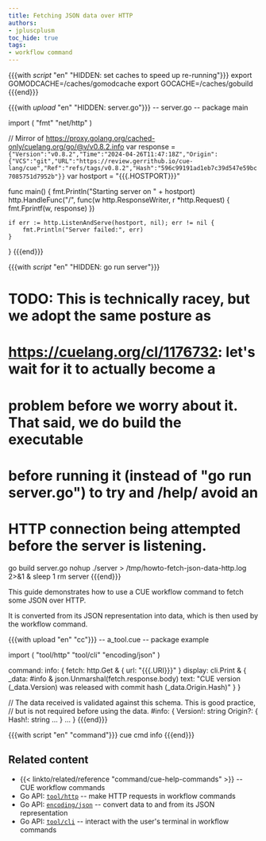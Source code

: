 ```yaml
---
title: Fetching JSON data over HTTP
authors:
- jpluscplusm
toc_hide: true
tags:
- workflow command
---
```


{{{with _script_ "en" "HIDDEN: set caches to speed up re-running"}}}
export GOMODCACHE=/caches/gomodcache
export GOCACHE=/caches/gobuild
{{{end}}}

{{{with _upload_ "en" "HIDDEN: server.go"}}}
-- server.go --
package main

import (
	"fmt"
	"net/http"
)

// Mirror of https://proxy.golang.org/cached-only/cuelang.org/go/@v/v0.8.2.info
var response = `{"Version":"v0.8.2","Time":"2024-04-26T11:47:18Z","Origin":{"VCS":"git","URL":"https://review.gerrithub.io/cue-lang/cue","Ref":"refs/tags/v0.8.2","Hash":"596c99191ad1eb7c39d547e59bc7085751d7952b"}}`
var hostport = "{{{.HOSTPORT}}}"

func main() {
	fmt.Println("Starting server on " + hostport)
	http.HandleFunc("/", func(w http.ResponseWriter, r *http.Request) {
		fmt.Fprintf(w, response)
	})

	if err := http.ListenAndServe(hostport, nil); err != nil {
		fmt.Println("Server failed:", err)
	}
}
{{{end}}}

{{{with _script_ "en" "HIDDEN: go run server"}}}
# TODO: This is technically racey, but we adopt the same posture as
# https://cuelang.org/cl/1176732: let's wait for it to actually become a
# problem before we worry about it. That said, we do build the executable
# before running it (instead of "go run server.go") to try and /help/ avoid an
# HTTP connection being attempted before the server is listening.
go build server.go
nohup ./server > /tmp/howto-fetch-json-data-http.log 2>&1 &
sleep 1
rm server
{{{end}}}

This guide demonstrates how to use a CUE workflow command to fetch some JSON over HTTP.

It is converted from its JSON representation into data,
which is then used by the workflow command.

<!--more-->

<!-- TODO: consider demonstrating a validation failure when https://github.com/cue-lang/cue/issues/3186 is resolved -->

{{{with upload "en" "cc"}}}
-- a_tool.cue --
package example

import (
	"tool/http"
	"tool/cli"
	"encoding/json"
)

command: info: {
	fetch: http.Get & {
		url: "{{{.URI}}}"
	}
	display: cli.Print & {
		_data: #info & json.Unmarshal(fetch.response.body)
		text:  "CUE version \(_data.Version) was released with commit hash \(_data.Origin.Hash)"
	}
}

// The data received is validated against this schema. This is good practice,
// but is not required before using the data.
#info: {
	Version!: string
	Origin?: {
		Hash!: string
		...
	}
	...
}
{{{end}}}

{{{with script "en" "command"}}}
cue cmd info
{{{end}}}

## Related content

- {{< linkto/related/reference "command/cue-help-commands" >}} -- CUE workflow commands
- Go API:
  [`tool/http`](https://pkg.go.dev/cuelang.org/go/pkg/tool/http#section-documentation) --
  make HTTP requests in workflow commands
- Go API:
  [`encoding/json`](https://pkg.go.dev/cuelang.org/go/pkg/encoding/json#section-documentation) --
  convert data to and from its JSON representation
- Go API:
  [`tool/cli`](https://pkg.go.dev/cuelang.org/go/pkg/tool/cli#section-documentation) --
  interact with the user's terminal in workflow commands
